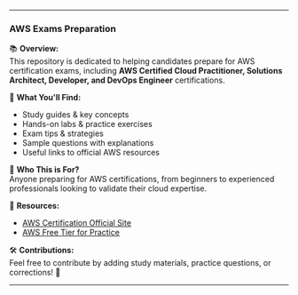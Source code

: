  
---

### **AWS Exams Preparation**  

📚 **Overview:**  
This repository is dedicated to helping candidates prepare for AWS certification exams, including **AWS Certified Cloud Practitioner, Solutions Architect, Developer, and DevOps Engineer** certifications.  

🚀 **What You'll Find:**  
- Study guides & key concepts  
- Hands-on labs & practice exercises  
- Exam tips & strategies  
- Sample questions with explanations  
- Useful links to official AWS resources  

🎯 **Who This is For?**  
Anyone preparing for AWS certifications, from beginners to experienced professionals looking to validate their cloud expertise.  

🔗 **Resources:**  
- [AWS Certification Official Site](https://aws.amazon.com/certification/)  
- [AWS Free Tier for Practice](https://aws.amazon.com/free/)  

🛠 **Contributions:**  
Feel free to contribute by adding study materials, practice questions, or corrections! 🚀  

---  

